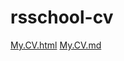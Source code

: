 # rsschool-cv
[My.CV.html](https://qoolebyaqa.github.io/rsschool-cv/)
[My.CV.md](https://qoolebyaqa.github.io/rsschool-cv/cv)
